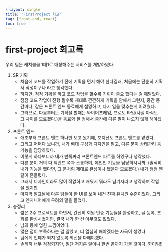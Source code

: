 ```yaml
---
ㄴlayout: single
title: "FirstProject 회고"
tag: [front-end, react]
toc: true
---
```




# first-project 회고록

우리 팀은 캐치볼을 1대1로 매칭해주는 서비스를 개발하였다.

1. SR 기획
   - 처음에 코드를 작업하기 전에 기획을 먼저 해야 한다길래, 처음에는 단순히 기획서 작성이구나 라고 생각했다.
   - 하지만, 점점 기획을 하고 코드 작업을 할수록 기획이 중요 했다는 걸 깨달았다.
   - 점점 코드 작업이 진행 될수록 제대로 깐깐하게 기획을 안해서 그런지, 중간 중간마다, 같은 프론트 엔드 동료에게 설명하고, 다시 일을 맞추는게 어려웠다.
   - 그러므로, 다음부터는 기획을 할때는 와이어프레임, 프로토 타입(사실 아직도 그 차이를 모르겠다.)을 동료와 잘 정해서 중간에 다른 말이 나오지 않게 해야겠다.
2. 프론트 엔드
   - 애초부터 프론트 엔드 하나만 보고 왔기에, 포지션도 프론트 엔드를 맡았다.
   - 그리고 어쩌다 보니까, 내가 뼈대 구성과 디자인을 맡고, 다른 분이 상태관리 등 기능을 담당하였다.
   - 이렇게 하다보니까 내가 반쪽짜리 프론트엔드 파트를 하였구나 생각했다.
   - 다른 분이 거의 다 백엔드 쪽과 소통하며, 메인인 기능을 담당하시니까, (솔직히 내가 기능을 했다면, 그 분처럼 제대로 완성이나 됐을까 모르겠다.) 내가 점점 멘탈이 흔들렸다.
   - 그래서 디자인이라도 많이 작없하고 배워서 뭐라도 남기자라고 생각하며 작업을 했지만
   - 마지막 발표날에 다른 팀들이 한 UI를 보며 내건 진짜 유치원 수준이었다. 그리고 엔지니어에게 우려의 말을 들었다.
3. 총정리
   - 짧은 2주 프로젝트를 하면서, 간신히 회원 인증 기능들을 완성하고, 글 등록, 조회를 완성시켰지만, 결국 내가 한 건 아무것도 없었다.
   - 남의 등에 업힌 느낌이었다. 
   - 많은 점이 부족하다는 걸 알았고, 더 열심히 해야겠다는 자극이 생겼다
   - 팀에게 민폐가 되지 않도록 최선을 다해야겠다.
   - 솔직히 너무 걱정되지만, 일단 저지른 일이니 한번 끝까지 가볼 것이다. 화이팅!!
